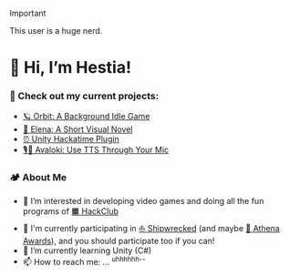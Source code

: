 > [!IMPORTANT]
> This user is a huge nerd.

# 👋 Hi, I’m Hestia!
### 📌 Check out my current projects: 
- [🪐 Orbit: A Background Idle Game](https://github.com/unsaltedkale/Orbit-Idle-Game)
- [📖 Elena: A Short Visual Novel](https://github.com/unsaltedkale/Visual-Novel-Elena)
- [⏰ Unity Hackatime Plugin](https://github.com/unsaltedkale/unity-hackatime)
- [🎙️💬 Avaloki: Use TTS Through Your Mic](https://github.com/unsaltedkale/Avaloki-TTS-To-Mic)

### 🏕️ About Me
- 👀 I’m interested in developing video games and doing all the fun programs of [🟧 HackClub](https://hackclub.com/)
- 📑 I'm currently participating in [⛵ Shipwrecked](https://shipwrecked.hackclub.com/) (and maybe [🗽 Athena Awards](https://athena.hackclub.com/)), and you should participate too if you can!
- 🌱 I’m currently learning Unity (C#)
- 📫 How to reach me: ... <sup> uhhhhhh-- </sup>

<!---
unsaltedkale/unsaltedkale is a ✨ special ✨ repository because its `README.md` (this file) appears on your GitHub profile.
You can click the Preview link to take a look at your changes.
--->
